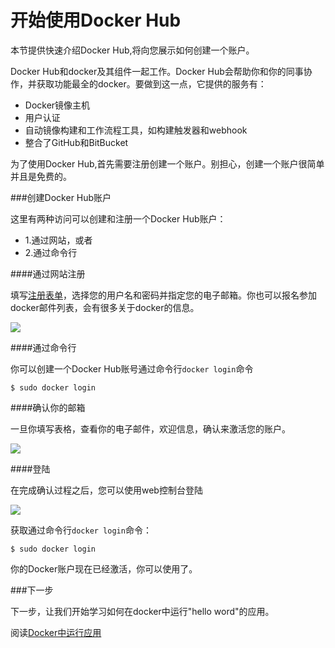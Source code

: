 开始使用Docker Hub
===

本节提供快速介绍Docker Hub,将向您展示如何创建一个账户。

Docker Hub和docker及其组件一起工作。Docker Hub会帮助你和你的同事协作，并获取功能最全的docker。要做到这一点，它提供的服务有：

- Docker镜像主机
- 用户认证
- 自动镜像构建和工作流程工具，如构建触发器和webhook
- 整合了GitHub和BitBucket

为了使用Docker Hub,首先需要注册创建一个账户。别担心，创建一个账户很简单并且是免费的。

###创建Docker Hub账户

这里有两种访问可以创建和注册一个Docker Hub账户：

- 1.通过网站，或者
- 2.通过命令行

####通过网站注册

填写[注册表单](https://hub.docker.com/account/signup/)，选择您的用户名和密码并指定您的电子邮箱。你也可以报名参加docker邮件列表，会有很多关于docker的信息。

![](../images/register-web.png)

####通过命令行

你可以创建一个Docker Hub账号通过命令行`docker login`命令

	$ sudo docker login

####确认你的邮箱

一旦你填写表格，查看你的电子邮件，欢迎信息，确认来激活您的账户。

![](../images/register-confirm.png)

####登陆

在完成确认过程之后，您可以使用web控制台登陆

![](../images/login-web.png)

获取通过命令行`docker login`命令：

	$ sudo docker login

你的Docker账户现在已经激活，你可以使用了。

###下一步

下一步，让我们开始学习如何在docker中运行"hello word"的应用。

阅读[Docker中运行应用](dockerizing.md)

	